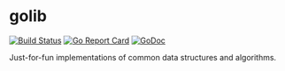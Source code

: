 # golib

[![Build Status](https://travis-ci.org/danrl/golib.svg?branch=master)](https://travis-ci.org/danrl/golib)
[![Go Report Card](https://goreportcard.com/badge/github.com/danrl/golib)](https://goreportcard.com/report/github.com/danrl/golib)
[![GoDoc](https://godoc.org/github.com/danrl/golib?status.svg)](https://godoc.org/github.com/danrl/golib)

Just-for-fun implementations of common data structures and algorithms.
